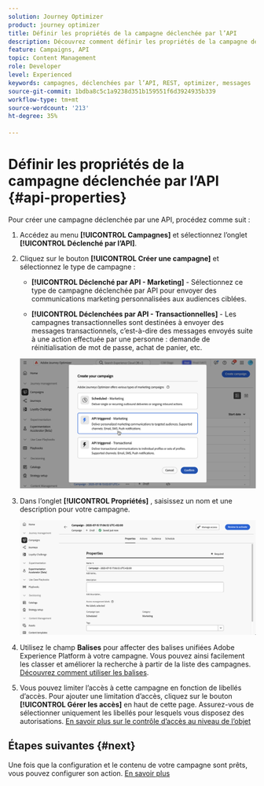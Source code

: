 ```yaml
---
solution: Journey Optimizer
product: journey optimizer
title: Définir les propriétés de la campagne déclenchée par l’API
description: Découvrez comment définir les propriétés de la campagne déclenchée par l’API.
feature: Campaigns, API
topic: Content Management
role: Developer
level: Experienced
keywords: campagnes, déclenchées par l’API, REST, optimizer, messages
source-git-commit: 1bdba8c5c1a9238d351b159551f6d3924935b339
workflow-type: tm+mt
source-wordcount: '213'
ht-degree: 35%

---
```



# Définir les propriétés de la campagne déclenchée par l’API {#api-properties}

Pour créer une campagne déclenchée par une API, procédez comme suit :

1. Accédez au menu **[!UICONTROL Campagnes]** et sélectionnez l’onglet **[!UICONTROL Déclenché par l’API]**.

1. Cliquez sur le bouton **[!UICONTROL Créer une campagne]** et sélectionnez le type de campagne :

   * **[!UICONTROL Déclenché par API - Marketing]** - Sélectionnez ce type de campagne déclenchée par API pour envoyer des communications marketing personnalisées aux audiences ciblées.

   * **[!UICONTROL Déclenchées par API - Transactionnelles]** - Les campagnes transactionnelles sont destinées à envoyer des messages transactionnels, c’est-à-dire des messages envoyés suite à une action effectuée par une personne : demande de réinitialisation de mot de passe, achat de panier, etc.

   ![](assets/api-triggered-modal.png)

1. Dans l’onglet **[!UICONTROL Propriétés]** , saisissez un nom et une description pour votre campagne.

   ![](assets/create-campaign-properties.png)

1. Utilisez le champ **Balises** pour affecter des balises unifiées Adobe Experience Platform à votre campagne. Vous pouvez ainsi facilement les classer et améliorer la recherche à partir de la liste des campagnes. [Découvrez comment utiliser les balises](../start/search-filter-categorize.md#tags).

1. Vous pouvez limiter l’accès à cette campagne en fonction de libellés d’accès. Pour ajouter une limitation d’accès, cliquez sur le bouton **[!UICONTROL Gérer les accès]** en haut de cette page. Assurez-vous de sélectionner uniquement les libellés pour lesquels vous disposez des autorisations. [En savoir plus sur le contrôle d’accès au niveau de l’objet](../administration/object-based-access.md)

## Étapes suivantes {#next}

Une fois que la configuration et le contenu de votre campagne sont prêts, vous pouvez configurer son action. [En savoir plus](api-triggered-campaign-action.md)
